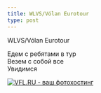 ```yaml
---
title: WLVS/Vólan Eurotour
type: post
---
```

WLVS/Vólan Eurotour<br>
<p>Едем с ребятами в тур<br>
Везем с собой все<br>
Увидимся<br>
</p>
<a href="http://vfl.ru/fotos/bcc7c1ca21100280.html"><img src="//images.vfl.ru/ii/1521922333/bcc7c1ca/21100280_m.jpg" alt="VFL.RU - ваш фотохостинг" title="VFL.RU - ваш фотохостинг" border="0"></a>
